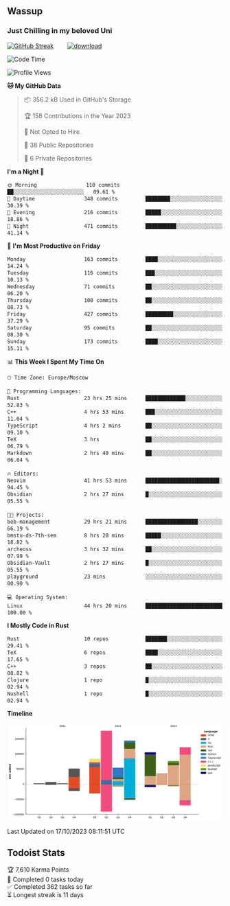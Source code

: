 ## Wassup 
### Just Chilling in my beloved Uni 

<!--
-->

[![GitHub Streak](http://github-readme-streak-stats.herokuapp.com?user=archeoss&theme=shades-of-purple&hide_border=true&date_format=j%20M%5B%20Y%5D)](https://git.io/streak-stats)&nbsp;&nbsp;&nbsp;&nbsp;&nbsp;&nbsp;&nbsp;&nbsp;[![download](https://user-images.githubusercontent.com/68448737/147796309-d8b65b1d-4dde-40d9-b03a-2b42aaa6cd43.jpeg)
](http://bmstu.ru/)

<!--START_SECTION:waka-->
![Code Time](http://img.shields.io/badge/Code%20Time-1%2C919%20hrs%204%20mins-blue)

![Profile Views](http://img.shields.io/badge/Profile%20Views-55-blue)

**🐱 My GitHub Data** 

> 📦 356.2 kB Used in GitHub's Storage 
 > 
> 🏆 158 Contributions in the Year 2023
 > 
> 🚫 Not Opted to Hire
 > 
> 📜 38 Public Repositories 
 > 
> 🔑 6 Private Repositories 
 > 
**I'm a Night 🦉** 

```text
🌞 Morning                110 commits         ██░░░░░░░░░░░░░░░░░░░░░░░   09.61 % 
🌆 Daytime                348 commits         ████████░░░░░░░░░░░░░░░░░   30.39 % 
🌃 Evening                216 commits         █████░░░░░░░░░░░░░░░░░░░░   18.86 % 
🌙 Night                  471 commits         ██████████░░░░░░░░░░░░░░░   41.14 % 
```
📅 **I'm Most Productive on Friday** 

```text
Monday                   163 commits         ████░░░░░░░░░░░░░░░░░░░░░   14.24 % 
Tuesday                  116 commits         ███░░░░░░░░░░░░░░░░░░░░░░   10.13 % 
Wednesday                71 commits          ██░░░░░░░░░░░░░░░░░░░░░░░   06.20 % 
Thursday                 100 commits         ██░░░░░░░░░░░░░░░░░░░░░░░   08.73 % 
Friday                   427 commits         █████████░░░░░░░░░░░░░░░░   37.29 % 
Saturday                 95 commits          ██░░░░░░░░░░░░░░░░░░░░░░░   08.30 % 
Sunday                   173 commits         ████░░░░░░░░░░░░░░░░░░░░░   15.11 % 
```


📊 **This Week I Spent My Time On** 

```text
🕑︎ Time Zone: Europe/Moscow

💬 Programming Languages: 
Rust                     23 hrs 25 mins      █████████████░░░░░░░░░░░░   52.83 % 
C++                      4 hrs 53 mins       ███░░░░░░░░░░░░░░░░░░░░░░   11.04 % 
TypeScript               4 hrs 2 mins        ██░░░░░░░░░░░░░░░░░░░░░░░   09.10 % 
TeX                      3 hrs               ██░░░░░░░░░░░░░░░░░░░░░░░   06.79 % 
Markdown                 2 hrs 40 mins       ██░░░░░░░░░░░░░░░░░░░░░░░   06.04 % 

🔥 Editors: 
Neovim                   41 hrs 53 mins      ████████████████████████░   94.45 % 
Obsidian                 2 hrs 27 mins       █░░░░░░░░░░░░░░░░░░░░░░░░   05.55 % 

🐱‍💻 Projects: 
bob-management           29 hrs 21 mins      █████████████████░░░░░░░░   66.19 % 
bmstu-ds-7th-sem         8 hrs 20 mins       █████░░░░░░░░░░░░░░░░░░░░   18.82 % 
archeoss                 3 hrs 32 mins       ██░░░░░░░░░░░░░░░░░░░░░░░   07.99 % 
Obsidian-Vault           2 hrs 27 mins       █░░░░░░░░░░░░░░░░░░░░░░░░   05.55 % 
playground               23 mins             ░░░░░░░░░░░░░░░░░░░░░░░░░   00.90 % 

💻 Operating System: 
Linux                    44 hrs 20 mins      █████████████████████████   100.00 % 
```

**I Mostly Code in Rust** 

```text
Rust                     10 repos            ███████░░░░░░░░░░░░░░░░░░   29.41 % 
TeX                      6 repos             ████░░░░░░░░░░░░░░░░░░░░░   17.65 % 
C++                      3 repos             ██░░░░░░░░░░░░░░░░░░░░░░░   08.82 % 
Clojure                  1 repo              █░░░░░░░░░░░░░░░░░░░░░░░░   02.94 % 
Nushell                  1 repo              █░░░░░░░░░░░░░░░░░░░░░░░░   02.94 % 
```



**Timeline**

![Lines of Code chart](https://raw.githubusercontent.com/archeoss/archeoss/master/assets/bar_graph.png)


 Last Updated on 17/10/2023 08:11:51 UTC
<!--END_SECTION:waka-->

## Todoist Stats

<!-- TODO-IST:START -->
🏆  7,610 Karma Points           
🌸  Completed 0 tasks today           
✅  Completed 362 tasks so far           
⏳  Longest streak is 11 days
<!-- TODO-IST:END -->
